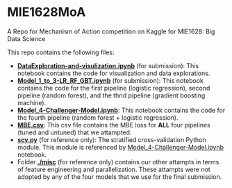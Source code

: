 # MIE1628MoA
A Repo for Mechanism of Action competition on Kaggle for MIE1628: Big Data Science

This repo contains the following files:
* **[DataExploration-and-visulization.ipynb](DataExploration-and-visulization.ipynb)** (for submission): This notebook contains the code for visualization and data explorations.
* **[Model_1_to_3-LR_RF_GBT.ipynb](Model_1_to_3-LR_RF_GBT.ipynb)** (for submission): This notebook contains the code for the first pipeline (logistic regression), second pipeline (random forest), and the thrid pipeline (gradient boosting machine).
* **[Model_4-Challenger-Model.ipynb](Model_4-Challenger-Model.ipynb)**: This notebook contains the code for the fourth pipeline (random forest + logistic regression).
* **[MBE.csv](MBE.csv)**: This csv file contains the MBE loss for **ALL** four pipelines (tuned and untuned) that we attampted.
* **[scv.py](scv.py)** (for reference only): The stratified cross-validation Python module. This module is referenced by [Model_4-Challenger-Model.ipynb](Model_4-Challenger-Model.ipynb) notebook.
* Folder **[./misc](./misc)** (for reference only) contains our other attampts in terms of feature engineering and parallelization. These attampts were not adopted by any of the four models that we use for the final submission.